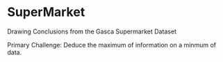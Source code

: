 # SuperMarket

Drawing Conclusions from the Gasca Supermarket Dataset

Primary Challenge: Deduce the maximum of information on a minmum of data.
